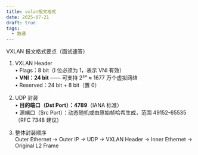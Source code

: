 ```yaml
---
title: vxlan报文格式
date: 2025-07-21
draft: true
tags:
  - 数通
---
```

VXLAN 报文格式要点（面试速答）

1. VXLAN Header  
   • Flags：8 bit（I 位必须为 1，表示 VNI 有效）  
   • **VNI：24 bit** —— 可支持 2²⁴ ≈ 1677 万个虚拟网络   
   • Reserved：24 bit + 8 bit（置 0）

2. UDP 封装  
   • **目的端口（Dst Port）：4789**（IANA 标准）  
   • 源端口（Src Port）：动态随机或由原始帧哈希生成，范围 49152-65535（RFC 7348 建议）

3. 整体封装顺序  
   Outer Ethernet → Outer IP → UDP → VXLAN Header → Inner Ethernet → Original L2 Frame